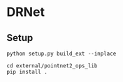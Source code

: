 # DRNet

## Setup

```shell
python setup.py build_ext --inplace

cd external/pointnet2_ops_lib
pip install .
```

